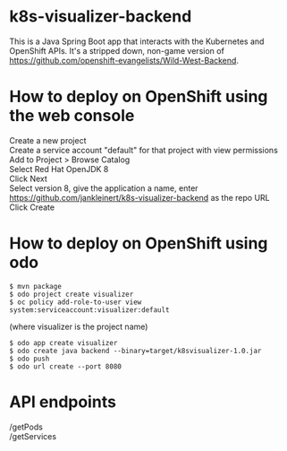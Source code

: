 # k8s-visualizer-backend
This is a Java Spring Boot app that interacts with the Kubernetes and OpenShift APIs. It's a stripped down, non-game version of https://github.com/openshift-evangelists/Wild-West-Backend.

# How to deploy on OpenShift using the web console

Create a new project  
Create a service account "default" for that project with view permissions  
Add to Project > Browse Catalog   
Select Red Hat OpenJDK 8  
Click Next  
Select version 8, give the application a name, enter https://github.com/jankleinert/k8s-visualizer-backend as the repo URL  
Click Create   


# How to deploy on OpenShift using odo
```
$ mvn package
$ odo project create visualizer
$ oc policy add-role-to-user view system:serviceaccount:visualizer:default 
```
(where visualizer is the project name)

```
$ odo app create visualizer
$ odo create java backend --binary=target/k8svisualizer-1.0.jar
$ odo push
$ odo url create --port 8080
```

# API endpoints
/getPods  
/getServices
